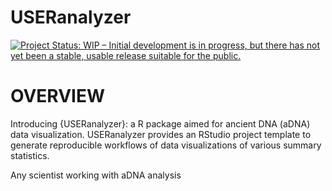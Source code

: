 # USERanalyzer

[![Project Status: WIP – Initial development is in progress, but there has not yet been a stable, usable release suitable for the public.](https://www.repostatus.org/badges/latest/wip.svg)](https://www.repostatus.org/#wip)


# OVERVIEW

Introducing {USERanalyzer}: a R package aimed for ancient DNA (aDNA) data visualization. USERanalyzer
provides an RStudio project template to generate reproducible workflows of data visualizations of various 
summary statistics.

Any scientist working with aDNA analysis 
